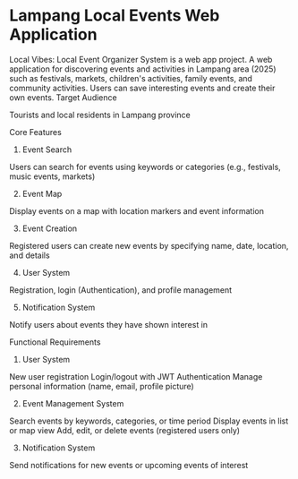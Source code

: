 # Lampang Local Events Web Application
Local Vibes: Local Event Organizer System is a web app project.
A web application for discovering events and activities in Lampang area (2025) such as festivals, markets, children's activities, family events, and community activities. Users can save interesting events and create their own events.
Target Audience

Tourists and local residents in Lampang province

Core Features
1. Event Search

Users can search for events using keywords or categories (e.g., festivals, music events, markets)

2. Event Map

Display events on a map with location markers and event information

3. Event Creation

Registered users can create new events by specifying name, date, location, and details

4. User System

Registration, login (Authentication), and profile management

5. Notification System

Notify users about events they have shown interest in

Functional Requirements
1. User System

New user registration
Login/logout with JWT Authentication
Manage personal information (name, email, profile picture)

2. Event Management System

Search events by keywords, categories, or time period
Display events in list or map view
Add, edit, or delete events (registered users only)

3. Notification System

Send notifications for new events or upcoming events of interest
